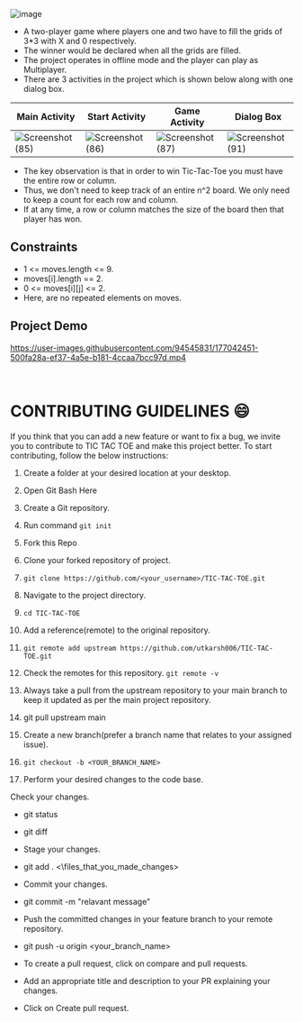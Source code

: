 ![image](https://user-images.githubusercontent.com/94545831/169682812-65b02c76-7064-41ba-8326-d70eacc78013.png)


- A two-player game where players one and two have to fill the grids of 3*3 with X and 0 respectively.
- The winner would be declared when all the grids are filled.
- The project operates in offline mode and the player can play as Multiplayer.
- There are 3 activities in the project which is shown below along with one dialog box. 


|Main Activity|Start Activity| Game Activity|Dialog Box|
| ------- | --- | --- |---|
|![Screenshot (85)](https://user-images.githubusercontent.com/94545831/169682572-9dae95c4-f509-4b8b-ac13-90a2027888c4.png)|![Screenshot (86)](https://user-images.githubusercontent.com/94545831/169682627-53ca92be-0498-4dba-995d-953965ade441.png)|![Screenshot (87)](https://user-images.githubusercontent.com/94545831/169682669-664d2f4a-e07c-45d2-8400-53127960724d.png)|![Screenshot (91)](https://user-images.githubusercontent.com/94545831/169682773-e137362b-0733-4f41-bc9b-66f4074f6fa4.png)

- The key observation is that in order to win Tic-Tac-Toe you must have the entire row or column.
-  Thus, we don't need to keep track of an entire n^2 board. We only need to keep a count for each row and column. 
-  If at any time, a row or column matches the size of the board then that player has won.

## Constraints
- 1 <= moves.length <= 9.
- moves[i].length == 2.
- 0 <= moves[i][j] <= 2.
- Here, are no repeated elements on moves.

## Project Demo


https://user-images.githubusercontent.com/94545831/177042451-500fa28a-ef37-4a5e-b181-4ccaa7bcc97d.mp4


<br>

# CONTRIBUTING GUIDELINES 😄
If you think that you can add a new feature or want to fix a bug, we invite you to contribute to TIC TAC TOE and make this project better. To start contributing, follow the below instructions:

1. Create a folder at your desired location at your desktop.

2. Open Git Bash Here

3. Create a Git repository.

4. Run command ``git init``

5. Fork this Repo

6. Clone your forked repository of project.

7. ```git clone https://github.com/<your_username>/TIC-TAC-TOE.git```

8. Navigate to the project directory.

9. ```cd TIC-TAC-TOE```
10. Add a reference(remote) to the original repository.
11. ```git remote add upstream https://github.com/utkarsh006/TIC-TAC-TOE.git```
12. Check the remotes for this repository.
     ```git remote -v```
13. Always take a pull from the upstream repository to your main branch to keep it updated as per the main project repository.
14. git pull upstream main
15. Create a new branch(prefer a branch name that relates to your assigned issue).
16. ```git checkout -b <YOUR_BRANCH_NAME>```
17. Perform your desired changes to the code base.

Check your changes.

- git status
- git  diff
- Stage your changes.
- git add . <\files_that_you_made_changes>
- Commit your changes.
- git commit -m "relavant message"
- Push the committed changes in your feature branch to your remote repository.
- git push -u origin <your_branch_name>
- To create a pull request, click on compare and pull requests.

- Add an appropriate title and description to your PR explaining your changes.

- Click on Create pull request.
